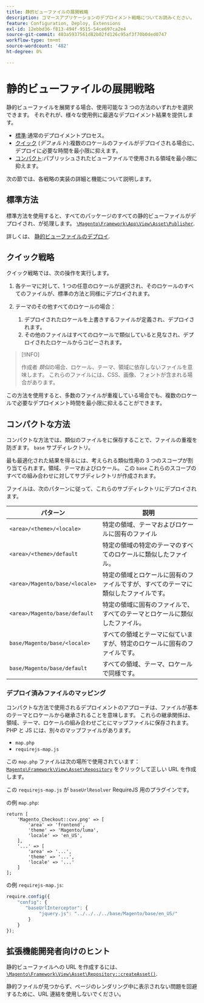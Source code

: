```yaml
---
title: 静的ビューファイルの展開戦略
description: コマースアプリケーションのデプロイメント戦略についてお読みください。
feature: Configuration, Deploy, Extensions
exl-id: 12ebbd36-f813-494f-9515-54ce697ca2e4
source-git-commit: 403a5937561d82b02fd126c95af3f70b0ded0747
workflow-type: tm+mt
source-wordcount: '482'
ht-degree: 0%

---
```


# 静的ビューファイルの展開戦略

静的ビューファイルを展開する場合、使用可能な 3 つの方法のいずれかを選択できます。 それぞれが、様々な使用例に最適なデプロイメント結果を提供します。

- [標準](#standard-strategy):通常のデプロイメントプロセス。
- [クイック](#quick-strategy) (_デフォルト_):複数のロケールのファイルがデプロイされる場合に、デプロイに必要な時間を最小限に抑えます。
- [コンパクト](#compact-strategy):パブリッシュされたビューファイルで使用される領域を最小限に抑えます。

次の節では、各戦略の実装の詳細と機能について説明します。

## 標準方法

標準方法を使用すると、すべてのパッケージのすべての静的ビューファイルがデプロイされ、が処理します。 [`\Magento\Framework\App\View\Asset\Publisher`](https://github.com/magento/magento2/blob/2.4/lib/internal/Magento/Framework/App/View/Asset/Publisher.php).

詳しくは、 [静的ビューファイルのデプロイ](../cli/static-view-file-deployment.md).

## クイック戦略

クイック戦略では、次の操作を実行します。

1. 各テーマに対して、1 つの任意のロケールが選択され、そのロケールのすべてのファイルが、標準の方法と同様にデプロイされます。
1. テーマのその他すべてのロケールの場合：

   1. デプロイされたロケールを上書きするファイルが定義され、デプロイされます。
   1. その他のファイルはすべてのロケールで類似していると見なされ、デプロイされたロケールからコピーされます。

>[!INFO]
>
>作成者 _類似_&#x200B;の場合、ロケール、テーマ、領域に依存しないファイルを意味します。 これらのファイルには、CSS、画像、フォントが含まれる場合があります。

この方法を使用すると、多数のファイルが重複している場合でも、複数のロケールで必要なデプロイメント時間を最小限に抑えることができます。

## コンパクトな方法

コンパクトな方法では、類似のファイルをに保存することで、ファイルの重複を防ぎます。 `base` サブディレクトリ。

最も最適化された結果を得るには、考えられる類似性用の 3 つのスコープが割り当てられます。領域、テーマおよびロケール。 この `base` これらのスコープのすべての組み合わせに対してサブディレクトリが作成されます。

ファイルは、次のパターンに従って、これらのサブディレクトリにデプロイされます。

| パターン | 説明 |
| ------- | ----------- |
| `<area>/<theme>/<locale>` | 特定の領域、テーマおよびロケールに固有のファイル |
| `<area>/<theme>/default` | 特定の領域の特定のテーマのすべてのロケールに類似したファイル。 |
| `<area>/Magento/base/<locale>` | 特定の領域とロケールに固有のファイルですが、すべてのテーマに類似したファイルです。 |
| `<area>/Magento/base/default` | 特定の領域に固有のファイルで、すべてのテーマとロケールに類似したファイル。 |
| `base/Magento/base/<locale>` | すべての領域とテーマに似ていますが、特定のロケールに固有のファイルです。 |
| `base/Magento/base/default` | すべての領域、テーマ、ロケールで同様です。 |

### デプロイ済みファイルのマッピング

コンパクトな方法で使用されるデプロイメントのアプローチは、ファイルが基本のテーマとロケールから継承されることを意味します。 これらの継承関係は、領域、テーマ、ロケールの組み合わせごとにマップファイルに保存されます。 PHP と JS には、別々のマップファイルがあります。

- `map.php`
- `requirejs-map.js`

この `map.php` ファイルは次の場所で使用されています： [`Magento\Framework\View\Asset\Repository`](https://github.com/magento/magento2/blob/2.4/lib/internal/Magento/Framework/View/Asset/Repository.php) をクリックして正しい URL を作成します。

この `requirejs-map.js` が `baseUrlResolver` RequireJS 用のプラグインです。

の例 `map.php`:

```php?start_inline=1
return [
    'Magento_Checkout::cvv.png' => [
        'area' => 'frontend',
        'theme' => 'Magento/luma',
        'locale' => 'en_US',
    ],
    '...' => [
        'area' => '...',
        'theme' => '...',
        'locale' => '...'
    ]
];
```

の例 `requirejs-map.js`:

```js
require.config({
    "config": {
       "baseUrlInterceptor": {
            "jquery.js": "../../../../base/Magento/base/en_US/"
        }
    }
});
```

## 拡張機能開発者向けのヒント

静的ビューファイルへの URL を作成するには、 [`\Magento\Framework\View\Asset\Repository::createAsset()`](https://github.com/magento/magento2/blob/2.4/lib/internal/Magento/Framework/View/Asset/Repository.php#L211-L244).

静的ファイルが見つからず、ページのレンダリング中に表示されない問題を回避するために、URL 連結を使用しないでください。
